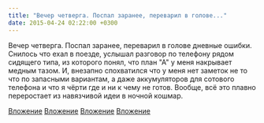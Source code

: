 ```yaml
---
title: "Вечер четверга. Поспал заранее, переварил в голове..."
date: 2015-04-24 02:22:00 +0300
---
```


Вечер четверга. Поспал заранее, переварил в голове дневные ошибки. Снилось что ехал в поезде, услышал разговор по телефону рядом сидящего типа, из которого понял, что план "А" у меня накрывает медным тазом. И, внезапно спохватился что у меня нет заметок не то что по запасными вариантам, а даже аккумуляторов для сотового телефона и что я чёрти где и ни к чему не готов. Вообще, всё это плавно переростает из навязчивой идеи в ночной кошмар.


[Вложение](/assets/vk_photos/1/EqoS1_pTPnA.jpg)
[Вложение](/assets/vk_photos/1/dis7iygy3hE.jpg)
[Вложение](/assets/vk_photos/1/NVZiC_o-Fv8.jpg)
[Вложение](/assets/vk_photos/1/Zj5nr9OxJgA.jpg)
